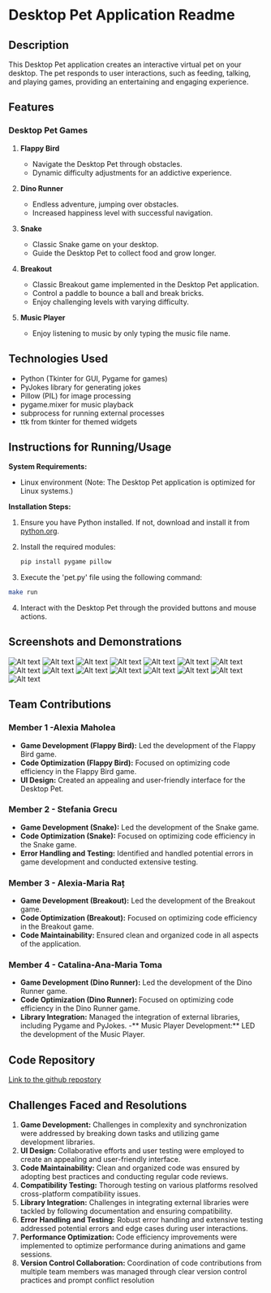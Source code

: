 
# Desktop Pet Application Readme

## Description
This Desktop Pet application creates an interactive virtual pet on your desktop. The pet responds to user interactions, such as feeding, talking, and playing games, providing an entertaining and engaging experience.

## Features
### Desktop Pet Games
1. **Flappy Bird**
   - Navigate the Desktop Pet through obstacles.
   - Dynamic difficulty adjustments for an addictive experience.

2. **Dino Runner**
   - Endless adventure, jumping over obstacles.
   - Increased happiness level with successful navigation.

3. **Snake**
   - Classic Snake game on your desktop.
   - Guide the Desktop Pet to collect food and grow longer.

4. **Breakout**
   - Classic Breakout game implemented in the Desktop Pet application.
   - Control a paddle to bounce a ball and break bricks.
   - Enjoy challenging levels with varying difficulty.

1.	**Music Player**
    - Enjoy listening to music by only typing the music file name.

## Technologies Used
- Python (Tkinter for GUI, Pygame for games)
- PyJokes library for generating jokes
- Pillow (PIL) for image processing
- pygame.mixer for music playback
- subprocess for running external processes
- ttk from tkinter for themed widgets

## Instructions for Running/Usage

**System Requirements:**
- Linux environment (Note: The Desktop Pet application is optimized for Linux systems.)

**Installation Steps:**
1. Ensure you have Python installed. If not, download and install it from [python.org](https://www.python.org/downloads/).

2. Install the required modules:
   ```bash
   pip install pygame pillow

3.	Execute the 'pet.py' file using the following command:
   ```bash
   make run
   ```

4.	Interact with the Desktop Pet through the provided buttons and mouse actions.

## Screenshots and Demonstrations
![Alt text](/screenshots/1.jpg "Optional title")
![Alt text](/screenshots/2.jpg "Optional title")
![Alt text](/screenshots/3.jpg "Optional title")
![Alt text](/screenshots/4.jpg "Optional title")
![Alt text](/screenshots/5.jpg "Optional title")
![Alt text](/screenshots/6.jpg "Optional title")
![Alt text](/screenshots/talk.jpg "Optional title")
![Alt text](/screenshots/feed.jpg "Optional title")
![Alt text](/screenshots/joke.jpg "Optional title")
![Alt text](/screenshots/music1.jpg "Optional title") ![Alt text](/screenshots/music2.jpg "Optional title")
![Alt text](/screenshots/flappy.jpg "Optional title")
![Alt text](/screenshots/breakout.jpg "Optional title")
![Alt text](/screenshots/dino.jpg "Optional title")
![Alt text](/screenshots/snake.jpg "Optional title")

## Team Contributions

### Member 1 -Alexia Maholea
- **Game Development (Flappy Bird):** Led the development of the Flappy Bird game.
- **Code Optimization (Flappy Bird):** Focused on optimizing code efficiency in the Flappy Bird game.
- **UI Design:** Created an appealing and user-friendly interface for the Desktop Pet.

### Member 2 - Stefania Grecu
- **Game Development (Snake):** Led the development of the Snake game.
- **Code Optimization (Snake):** Focused on optimizing code efficiency in the Snake game.
- **Error Handling and Testing:** Identified and handled potential errors in game development and conducted extensive testing.

### Member 3 - Alexia-Maria Raț
- **Game Development (Breakout):** Led the development of the Breakout game.
- **Code Optimization (Breakout):** Focused on optimizing code efficiency in the Breakout game.
- **Code Maintainability:** Ensured clean and organized code in all aspects of the application.

### Member 4 - Catalina-Ana-Maria Toma
- **Game Development (Dino Runner):** Led the development of the Dino Runner game.
- **Code Optimization (Dino Runner):** Focused on optimizing code efficiency in the Dino Runner game.
- **Library Integration:** Managed the integration of external libraries, including Pygame and PyJokes.
-** Music Player Development:** LED the development of the Music Player.


## Code Repository 
[Link to the github repostory](https://github.com/catalina72/desktop_pet/)

## Challenges Faced and Resolutions

1. **Game Development:** Challenges in complexity and synchronization were addressed by breaking down tasks and utilizing game development libraries.
2. **UI Design:** Collaborative efforts and user testing were employed to create an appealing and user-friendly interface.
3. **Code Maintainability:** Clean and organized code was ensured by adopting best practices and conducting regular code reviews.
4. **Compatibility Testing:** Thorough testing on various platforms resolved cross-platform compatibility issues.
5. **Library Integration:** Challenges in integrating external libraries were tackled by following documentation and ensuring compatibility.
6. **Error Handling and Testing:** Robust error handling and extensive testing addressed potential errors and edge cases during user interactions.
7. **Performance Optimization:** Code efficiency improvements were implemented to optimize performance during animations and game sessions.
8. **Version Control Collaboration:** Coordination of code contributions from multiple team members was managed through clear version control practices and prompt conflict resolution
